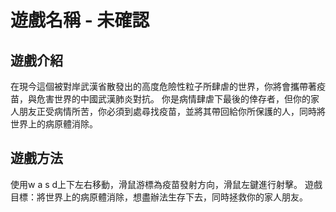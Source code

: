# 遊戲名稱 - 未確認
## 遊戲介紹
在現今這個被對岸武漢省散發出的高度危險性粒子所肆虐的世界，你將會攜帶著疫苗，與危害世界的中國武漢肺炎對抗。
你是病情肆虐下最後的倖存者，但你的家人朋友正受病情所苦，你必須到處尋找疫苗，並將其帶回給你所保護的人，同時將世界上的病原體消除。
## 遊戲方法
使用w a s d上下左右移動，滑鼠游標為疫苗發射方向，滑鼠左鍵進行射擊。
遊戲目標：將世界上的病原體消除，想盡辦法生存下去，同時拯救你的家人朋友。
